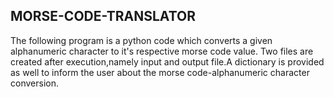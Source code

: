 ## MORSE-CODE-TRANSLATOR
The following program is a python code which converts a given alphanumeric character to it's respective morse code value.
Two files are created after execution,namely input and output file.A dictionary is provided as well to  inform the user about the morse code-alphanumeric character conversion. 
